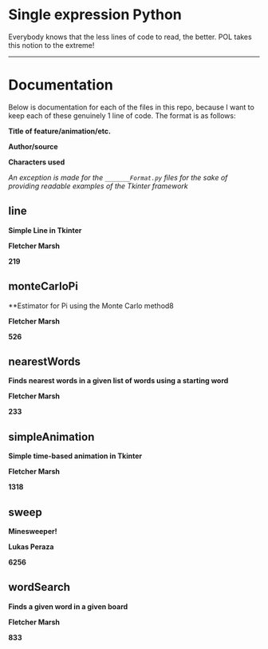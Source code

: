 # Single expression Python
Everybody knows that the less lines of code to read, the better. POL takes this notion to the extreme!

------------------------------
# Documentation

Below is documentation for each of the files in this repo, because I want to keep each of these genuinely 1 line of code. The format is as follows:

**Title of feature/animation/etc.**


**Author/source**


**Characters used**




_An exception is made for the `_______Format.py` files for the sake of providing readable examples of the Tkinter framework_

## line
**Simple Line in Tkinter**


**Fletcher Marsh**


**219**



## monteCarloPi
**Estimator for Pi using the Monte Carlo method8

**Fletcher Marsh**


**526**



## nearestWords
**Finds nearest words in a given list of words using a starting word**

**Fletcher Marsh**

**233**


## simpleAnimation
**Simple time-based animation in Tkinter**

**Fletcher Marsh**

**1318**


## sweep
**Minesweeper!**

**Lukas Peraza**

**6256**


## wordSearch
**Finds a given word in a given board**

**Fletcher Marsh**

**833**

